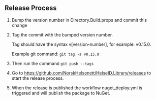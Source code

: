 ## Release Process

1. Bump the version number in Directory.Build.props and commit this change
2. Tag the commit with the bumped version number.

   Tag should have the syntax v[version-number], for example: v0.15.0.

   Example git command: `git tag -a v0.15.0`
3. Then run the command `git push --tags`
4. Go to https://github.com/NorskHelsenett/HelseID.Library/releases to
   start the release process.
5. When the release is published the workflow nuget_deploy.yml is triggered and will
   publish the package to NuGet.
